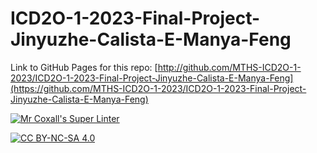 # ICD2O-1-2023-Final-Project-Jinyuzhe-Calista-E-Manya-Feng

Link to GitHub Pages for this repo: [http://github.com/MTHS-ICD2O-1-2023/ICD2O-1-2023-Final-Project-Jinyuzhe-Calista-E-Manya-Feng](https://github.com/MTHS-ICD2O-1-2023/ICD2O-1-2023-Final-Project-Jinyuzhe-Calista-E-Manya-Feng)

[![Mr Coxall's Super Linter](https://github.com/<OWNER>/<REPOSITORY>/workflows/Mr%20Coxall's%20Super%20Linter/badge.svg)](https://github.com/<OWNER>/<REPOSITORY>/actions)

[![CC BY-NC-SA 4.0](https://img.shields.io/badge/License-CC%20BY--NC--SA%204.0-blue.svg)](./LICENSE)
